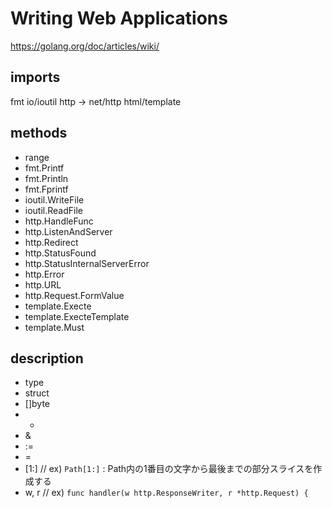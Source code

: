 # Writing Web Applications
https://golang.org/doc/articles/wiki/

## imports
fmt
io/ioutil
http -> net/http
html/template

## methods

- range
- fmt.Printf
- fmt.Println
- fmt.Fprintf
- ioutil.WriteFile
- ioutil.ReadFile
- http.HandleFunc
- http.ListenAndServer
- http.Redirect
- http.StatusFound
- http.StatusInternalServerError
- http.Error
- http.URL
- http.Request.FormValue
- template.Execte
- template.ExecteTemplate
- template.Must

## description
- type
- struct
- []byte
- *
- &
- :=
- =
- [1:] // ex) ```Path[1:]``` : Path内の1番目の文字から最後までの部分スライスを作成する
- w, r // ex) ```func handler(w http.ResponseWriter, r *http.Request) {```

